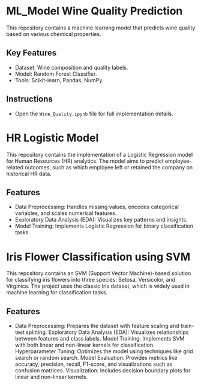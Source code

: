 # ML_Model Wine Quality Prediction
This repository contains a machine learning model that predicts wine quality based on various chemical properties.

## Key Features
- Dataset: Wine composition and quality labels.
- Model: Random Forest Classifier.
- Tools: Scikit-learn, Pandas, NumPy.

## Instructions
- Open the `Wine_Quality.ipynb` file for full implementation details.



# HR Logistic Model
This repository contains the implementation of a Logistic Regression model for Human Resources (HR) analytics. The model aims to predict employee-related outcomes, such as which employee left or retained the company on historical HR data.

## Features
- Data Preprocessing: Handles missing values, encodes categorical variables, and scales numerical features.
- Exploratory Data Analysis (EDA): Visualizes key patterns and insights.
- Model Training: Implements Logistic Regression for binary classification tasks.

# Iris Flower Classification using SVM
This repository contains an SVM (Support Vector Machine)-based solution for classifying iris flowers into three species: Setosa, Versicolor, and Virginica. The project uses the classic Iris dataset, which is widely used in machine learning for classification tasks.

 ## Features
- Data Preprocessing: Prepares the dataset with feature scaling and train-test splitting.
Exploratory Data Analysis (EDA): Visualizes relationships between features and class labels.
Model Training: Implements SVM with both linear and non-linear kernels for classification.
Hyperparameter Tuning: Optimizes the model using techniques like grid search or random search.
Model Evaluation: Provides metrics like accuracy, precision, recall, F1-score, and visualizations such as confusion matrices.
Visualization: Includes decision boundary plots for linear and non-linear kernels.

